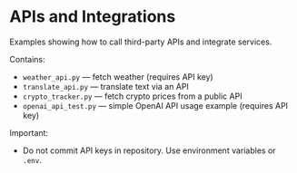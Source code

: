 # APIs and Integrations

Examples showing how to call third-party APIs and integrate services.

Contains:
- `weather_api.py` — fetch weather (requires API key)
- `translate_api.py` — translate text via an API
- `crypto_tracker.py` — fetch crypto prices from a public API
- `openai_api_test.py` — simple OpenAI API usage example (requires API key)

Important:
- Do not commit API keys in repository. Use environment variables or `.env`.
